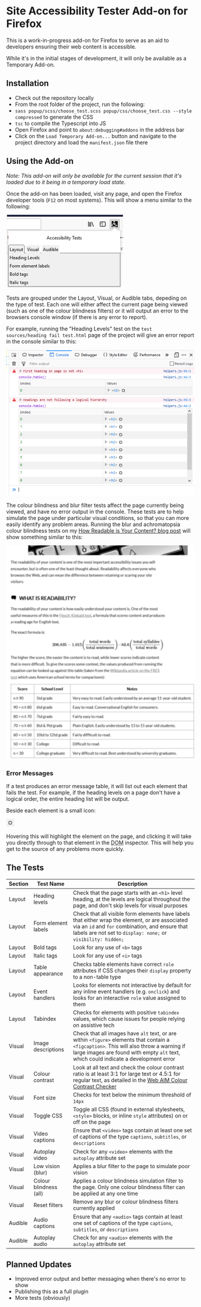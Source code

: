 # Site Accessibility Tester Add-on for Firefox

This is a work-in-progress add-on for Firefox to serve as an aid to developers ensuring their web content is accessible.

While it's in the initial stages of development, it will only be available as a Temporary Add-on.

## Installation

* Check out the repository locally
* From the root folder of the project, run the following:
 * `sass popup/scss/choose_test.scss popup/css/choose_test.css --style compressed` to generate the CSS
 * `tsc` to compile the Typescript into JS
* Open Firefox and point to `about:debugging#addons` in the address bar
* Click on the `Load Temporary Add-on...` button and navigate to the project directory and load the `manifest.json` file there

## Using the Add-on

_Note: This add-on will only be available for the current session that it's loaded due to it being in a temporary load state._

Once the add-on has been loaded, visit any page, and open the Firefox developer tools (`F12` on most systems). This will show a menu similar to the following:

![Accessibility add-on main menu](docs/img/plugin-menu.png)

Tests are grouped under the Layout, Visual, or Audible tabs, depeding on the type of test. Each one will either affect the current page being viewed (such as one of the colour blindness filters) or it will output an error to the browsers console window (if there is any error to report).

For example, running the "Heading Levels" test on the `test sources/heading fail test.html` page of the project will give an error report in the console similar to this:

![Accessibility add-on example error table](docs/img/heading-error-console.png)

The colour blindness and blur filter tests affect the page currently being viewed, and have no error output in the console. These tests are to help simulate the page under particular visual conditions, so that you can more easily identify any problem areas. Running the blur and achromatopsia colour blindness tests on my [How Readable is Your Content? blog post](http://www.ashleysheridan.co.uk/blog/How+Readable+is+Your+Content%3F) will show something similar to this:

![Blur and achromatopsia simulation filter being applied to a web page](docs/img/blur-achromatopsia-filters.png)

### Error Messages

If a test produces an error message table, it will list out each element that fails the test. For example, if the heading levels on a page don't have a logical order, the entire heading list will be output.

Beside each element is a small icon:

![Firefox DOM inspect icon](docs/img/element-inspect-icon.png)

Hovering this will highlight the element on the page, and clicking it will take you directly through to that element in the <abbr title="Document Object Model">DOM</abbr> inspector. This will help you get to the source of any problems more quickly.

## The Tests

Section|Test Name|Description
---|---|---
Layout|Heading levels|Check that the page starts with an `<h1>` level heading, at the levels are logical throughout the page, and don't skip levels for visual purposes
Layout|Form element labels|Check that all visible form elements have labels that either wrap the element, or are associated via an `id` and `for` combination, and ensure that labels are not set to `display: none;` or `visibility: hidden;`
Layout|Bold tags|Look for any use of `<b>` tags
Layout|Italic tags|Look for any use of `<i>` tags
Layout|Table appearance|Checks table elements have correct `role` attributes if CSS changes their `display` property to a non-table type
Layout|Event handlers|Looks for elements not interactive by default for any inline event handlers (e.g. `onclick`) and looks for an interactive `role` value assigned to them
Layout|Tabindex|Checks for elements with positive `tabindex` values, which cause issues for people relying on assistive tech
Visual|Image descriptions|Check that all images have `alt` text, or are within `<figure>` elements that contain a `<figcaption>`. This will also throw a warning if large images are found with empty `alt` text, which could indicate a development error
Visual|Colour contrast|Look at all text and check the colour contrast ratio is at least 3:1 for large text or 4.5:1 for regular text, as detailed in the [Web <abbr title="Accessibility in Mind">AIM</abbr> Colour Contrast Checker](https://webaim.org/resources/contrastchecker/)
Visual|Font size|Checks for text below the minimum threshold of `14px`
Visual|Toggle CSS|Toggle all CSS (found in external stylesheets, `<style>` blocks, or inline `style` attributes) on or off on the page
Visual|Video captions|Ensure that `<video>` tags contain at least one set of captions of the type `captions`, `subtitles`, or `descriptions`
Visual|Autoplay video|Check for any `<video>` elements with the `autoplay` attribute set
Visual|Low vision (blur)|Applies a blur filter to the page to simulate poor vision
Visual|Colour blindness (all)|Applies a colour blindness simulation filter to the page. Only one colour blindness filter can be applied at any one time
Visual|Reset filters|Remove any blur or colour blindness filters currently applied
Audible|Audio captions|Ensure that any `<audio>` tags contain at least one set of captions of the type `captions`, `subtitles`, or `descriptions`
Audible|Autoplay audio|Check for any `<audio>` elements with the `autoplay` attribute set

## Planned Updates

* Improved error output and better messaging when there's no error to show
* Publishing this as a full plugin
* More tests (obviously)